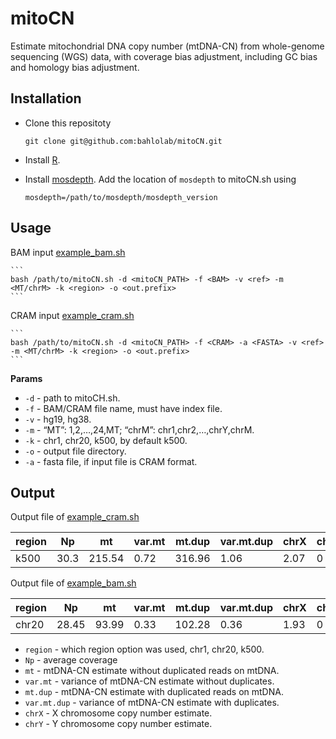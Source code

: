 # mitoCN

Estimate mitochondrial DNA copy number (mtDNA-CN) from whole-genome sequencing (WGS) data, with coverage bias adjustment, including GC bias and homology bias adjustment.

## Installation
* Clone this repositoty
    ```
    git clone git@github.com:bahlolab/mitoCN.git
    ```
    
* Install [R](https://www.r-project.org/).

* Install [mosdepth](https://github.com/brentp/mosdepth). Add the location of `mosdepth` to mitoCN.sh using 
    ```
    mosdepth=/path/to/mosdepth/mosdepth_version
    ```


## Usage
BAM input [example_bam.sh](https://github.com/bahlolab/mitoCN/blob/main/example/example_bam.sh)

    ```
    bash /path/to/mitoCN.sh -d <mitoCN_PATH> -f <BAM> -v <ref> -m <MT/chrM> -k <region> -o <out.prefix>
    ```
CRAM input [example_cram.sh](https://github.com/bahlolab/mitoCN/blob/main/example/example_cram.sh)

    ```
    bash /path/to/mitoCN.sh -d <mitoCN_PATH> -f <CRAM> -a <FASTA> -v <ref> -m <MT/chrM> -k <region> -o <out.prefix>
    ```


**Params**  
* `-d` - path to mitoCH.sh.
* `-f` - BAM/CRAM file name, must have index file.
* `-v` - hg19, hg38.
* `-m` - “MT”: 1,2,…,24,MT; “chrM”: chr1,chr2,…,chrY,chrM.
* `-k` - chr1, chr20, k500, by default k500.
* `-o` - output file directory.
* `-a` - fasta file, if input file is CRAM format.


## Output
Output file of [example_cram.sh](https://github.com/bahlolab/mitoCN/blob/main/example/example_cram.sh)

region | Np | mt | var.mt | mt.dup | var.mt.dup | chrX | chrY
--- | --- | --- | --- |--- |--- |--- |---
k500 | 30.3 | 215.54 | 0.72 | 316.96 | 1.06 | 2.07 | 0

Output file of [example_bam.sh](https://github.com/bahlolab/mitoCN/blob/main/example/example_bam.sh)

region | Np | mt | var.mt | mt.dup | var.mt.dup | chrX | chrY
--- | --- | --- | --- |--- |--- |--- |---
chr20 | 28.45 | 93.99 | 0.33 | 102.28 | 0.36 | 1.93 | 0

* `region` - which region option was used, chr1, chr20, k500.
* `Np` - average coverage 
* `mt` - mtDNA-CN estimate without duplicated reads on mtDNA.
* `var.mt` - variance of mtDNA-CN estimate without duplicates.
* `mt.dup` - mtDNA-CN estimate with duplicated reads on mtDNA.
* `var.mt.dup` - variance of mtDNA-CN estimate with duplicates.
* `chrX` - X chromosome copy number estimate.
* `chrY` - Y chromosome copy number estimate.
